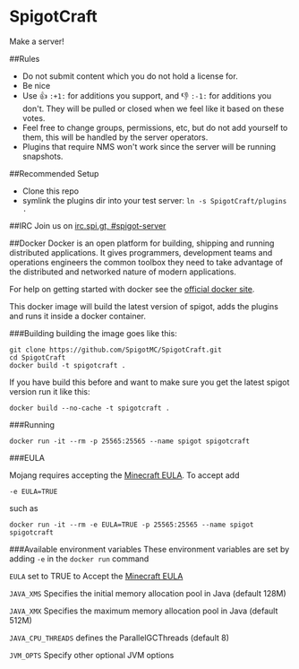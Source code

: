 # SpigotCraft
Make a server!

##Rules
* Do not submit content which you do not hold a license for.
* Be nice
* Use :+1: `:+1:` for additions you support, and :-1: `:-1:` for additions you don't. They will be pulled or closed when we feel like it based on these votes.
* Feel free to change groups, permissions, etc, but do not add yourself to them, this will be handled by the server operators.
* Plugins that require NMS won't work since the server will be running snapshots.

##Recommended Setup
* Clone this repo
* symlink the plugins dir into your test server: `ln -s SpigotCraft/plugins .`

##IRC
Join us on [irc.spi.gt, #spigot-server](https://irc.spi.gt/iris/?nick=&channels=spigot-server)

##Docker
Docker is an open platform for building, shipping and running distributed applications. It gives programmers, development teams and operations engineers the common toolbox they need to take advantage of the distributed and networked nature of modern applications.

For help on getting started with docker see the [official docker site](https://www.docker.com).

This docker image will build the latest version of spigot, adds the plugins and runs it inside a docker container.

###Building
building the image goes like this:

    git clone https://github.com/SpigotMC/SpigotCraft.git
    cd SpigotCraft
    docker build -t spigotcraft .

If you have build this before and want to make sure you get the latest spigot version run it like this:

    docker build --no-cache -t spigotcraft .

###Running

    docker run -it --rm -p 25565:25565 --name spigot spigotcraft

###EULA

Mojang requires accepting the [Minecraft EULA](https://account.mojang.com/documents/minecraft_eula). To accept add

    -e EULA=TRUE

such as

    docker run -it --rm -e EULA=TRUE -p 25565:25565 --name spigot spigotcraft


###Available environment variables
These environment variables are set by adding `-e` in the `docker run` command

`EULA` set to TRUE to Accept the [Minecraft EULA](https://account.mojang.com/documents/minecraft_eula)

`JAVA_XMS` Specifies the initial memory allocation pool in Java (default 128M)

`JAVA_XMX` Specifies the maximum memory allocation pool in Java (default 512M)

`JAVA_CPU_THREADS` defines the ParallelGCThreads (default 8)

`JVM_OPTS` Specify other optional JVM options
